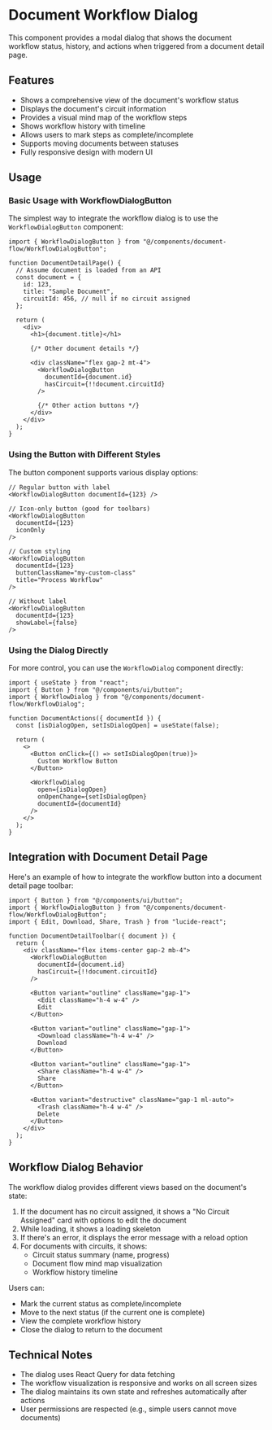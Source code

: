 # Document Workflow Dialog

This component provides a modal dialog that shows the document workflow status, history, and actions when triggered from a document detail page.

## Features

- Shows a comprehensive view of the document's workflow status
- Displays the document's circuit information
- Provides a visual mind map of the workflow steps
- Shows workflow history with timeline
- Allows users to mark steps as complete/incomplete
- Supports moving documents between statuses
- Fully responsive design with modern UI

## Usage

### Basic Usage with WorkflowDialogButton

The simplest way to integrate the workflow dialog is to use the `WorkflowDialogButton` component:

```tsx
import { WorkflowDialogButton } from "@/components/document-flow/WorkflowDialogButton";

function DocumentDetailPage() {
  // Assume document is loaded from an API
  const document = {
    id: 123,
    title: "Sample Document",
    circuitId: 456, // null if no circuit assigned
  };

  return (
    <div>
      <h1>{document.title}</h1>

      {/* Other document details */}

      <div className="flex gap-2 mt-4">
        <WorkflowDialogButton
          documentId={document.id}
          hasCircuit={!!document.circuitId}
        />

        {/* Other action buttons */}
      </div>
    </div>
  );
}
```

### Using the Button with Different Styles

The button component supports various display options:

```tsx
// Regular button with label
<WorkflowDialogButton documentId={123} />

// Icon-only button (good for toolbars)
<WorkflowDialogButton
  documentId={123}
  iconOnly
/>

// Custom styling
<WorkflowDialogButton
  documentId={123}
  buttonClassName="my-custom-class"
  title="Process Workflow"
/>

// Without label
<WorkflowDialogButton
  documentId={123}
  showLabel={false}
/>
```

### Using the Dialog Directly

For more control, you can use the `WorkflowDialog` component directly:

```tsx
import { useState } from "react";
import { Button } from "@/components/ui/button";
import { WorkflowDialog } from "@/components/document-flow/WorkflowDialog";

function DocumentActions({ documentId }) {
  const [isDialogOpen, setIsDialogOpen] = useState(false);

  return (
    <>
      <Button onClick={() => setIsDialogOpen(true)}>
        Custom Workflow Button
      </Button>

      <WorkflowDialog
        open={isDialogOpen}
        onOpenChange={setIsDialogOpen}
        documentId={documentId}
      />
    </>
  );
}
```

## Integration with Document Detail Page

Here's an example of how to integrate the workflow button into a document detail page toolbar:

```tsx
import { Button } from "@/components/ui/button";
import { WorkflowDialogButton } from "@/components/document-flow/WorkflowDialogButton";
import { Edit, Download, Share, Trash } from "lucide-react";

function DocumentDetailToolbar({ document }) {
  return (
    <div className="flex items-center gap-2 mb-4">
      <WorkflowDialogButton
        documentId={document.id}
        hasCircuit={!!document.circuitId}
      />

      <Button variant="outline" className="gap-1">
        <Edit className="h-4 w-4" />
        Edit
      </Button>

      <Button variant="outline" className="gap-1">
        <Download className="h-4 w-4" />
        Download
      </Button>

      <Button variant="outline" className="gap-1">
        <Share className="h-4 w-4" />
        Share
      </Button>

      <Button variant="destructive" className="gap-1 ml-auto">
        <Trash className="h-4 w-4" />
        Delete
      </Button>
    </div>
  );
}
```

## Workflow Dialog Behavior

The workflow dialog provides different views based on the document's state:

1. If the document has no circuit assigned, it shows a "No Circuit Assigned" card with options to edit the document
2. While loading, it shows a loading skeleton
3. If there's an error, it displays the error message with a reload option
4. For documents with circuits, it shows:
   - Circuit status summary (name, progress)
   - Document flow mind map visualization
   - Workflow history timeline

Users can:

- Mark the current status as complete/incomplete
- Move to the next status (if the current one is complete)
- View the complete workflow history
- Close the dialog to return to the document

## Technical Notes

- The dialog uses React Query for data fetching
- The workflow visualization is responsive and works on all screen sizes
- The dialog maintains its own state and refreshes automatically after actions
- User permissions are respected (e.g., simple users cannot move documents)

